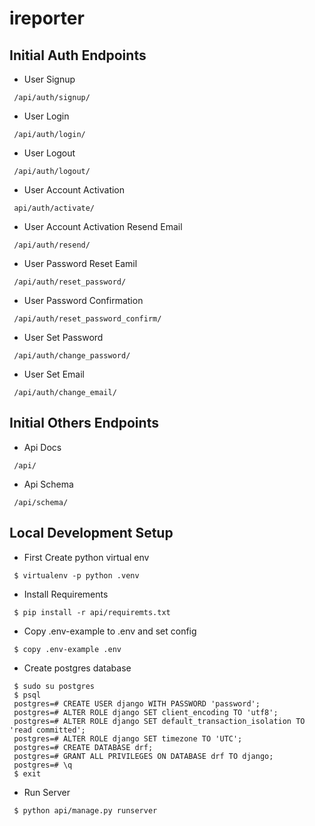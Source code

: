 # ireporter

## Initial Auth Endpoints
 - User Signup
 ```
  /api/auth/signup/
 ```
 - User Login
 ```
  /api/auth/login/
 ```
 - User Logout
  ```
   /api/auth/logout/
 ```
 - User Account Activation
  ```
   api/auth/activate/
 ```
 - User Account Activation Resend Email
  ```
   /api/auth/resend/
 ```
 - User Password Reset Eamil
  ```
   /api/auth/reset_password/
 ```
 - User Password Confirmation
  ```
   /api/auth/reset_password_confirm/
 ```
 - User Set Password
  ```
   /api/auth/change_password/
 ```
 - User Set Email
  ```
   /api/auth/change_email/
 ```

## Initial Others Endpoints
 - Api Docs
 ```
  /api/
 ```
 - Api Schema
 ```
  /api/schema/
 ```
 
## Local Development Setup
 - First Create python virtual env
 ```
  $ virtualenv -p python .venv
 ```
 - Install Requirements
 ```
  $ pip install -r api/requiremts.txt
 ```
 - Copy .env-example to .env and set config
 ```
  $ copy .env-example .env
 ```
 - Create postgres database
 ```
  $ sudo su postgres
  $ psql
  postgres=# CREATE USER django WITH PASSWORD 'password';
  postgres=# ALTER ROLE django SET client_encoding TO 'utf8';
  postgres=# ALTER ROLE django SET default_transaction_isolation TO 'read committed';
  postgres=# ALTER ROLE django SET timezone TO 'UTC';
  postgres=# CREATE DATABASE drf;
  postgres=# GRANT ALL PRIVILEGES ON DATABASE drf TO django;
  postgres=# \q
  $ exit
 ```
 - Run Server
 ```
  $ python api/manage.py runserver
 ```